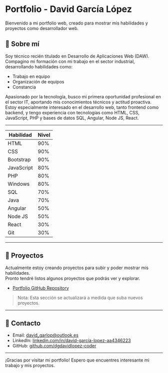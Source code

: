 # Portfolio - David García López

Bienvenido a mi portfolio web, creado para mostrar mis habilidades y proyectos como desarrollador web.

## 🔹 Sobre mí

Soy técnico recién titulado en Desarrollo de Aplicaciones Web (DAW). Compagino mi formación con mi trabajo en el sector industrial, desarrollando habilidades como:

- Trabajo en equipo
- Organización de equipos
- Constancia

Apasionado por la tecnología, busco mi primera oportunidad profesional en el sector IT, aportando mis conocimientos técnicos y actitud proactiva.  
Estoy especialmente interesado en el desarrollo web, tanto frontend como backend, y tengo experiencia con tecnologías como HTML, CSS, JavaScript, PHP y bases de datos SQL, Angular, Node JS, React.

---

| Habilidad     | Nivel |
|---------------|-------|
| HTML          | 90%   |
| CSS           | 90%   |
| Bootstrap     | 90%   |
| JavaScript    | 80%   |
| PHP           | 80%   |
| Windows       | 80%   |
| SQL           | 70%   |
| Java          | 70%   |
| Angular       | 50%   |
| Node JS       | 50%   |
| React         | 30%   |
| Git           | 30%   |

---

## 🚀 Proyectos

Actualmente estoy creando proyectos para subir y poder mostrar mis habilidades.  
Pronto tendré listos algunos proyectos que podrás ver y explorar.

- [Portfolio GitHub Repository](https://dgdavidlopez-coder.github.io/Proyecto-Portfolio/)  

> Nota: Esta sección se actualizará a medida que suba nuevos proyectos.

---

## 📧 Contacto

- Email: [david_garlop@outlook.es](mailto:david_garlop@outlook.es)  
- LinkedIn: [linkedin.com/in/david-garcía-lopez-aa4346223](https://www.linkedin.com/in/david-garcía-lopez-aa4346223)  
- GitHub: [github.com/dgdavidlopez-coder](https://dgdavidlopez-coder.github.io/Portfolio/)  

---

¡Gracias por visitar mi portfolio!
Espero que encuentres interesante mi trabajo y mis proyectos.
